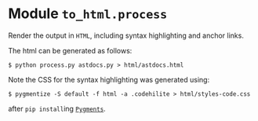 # Module `to_html.process`

Render the output in `HTML`, including syntax highlighting and anchor links.

The html can be generated as follows:

```shell
$ python process.py astdocs.py > html/astdocs.html
```

Note the CSS for the syntax highlighting was generated using:

```shell
$ pygmentize -S default -f html -a .codehilite > html/styles-code.css
```

after `pip install`ing [`Pygments`](https://pygments.org/).
